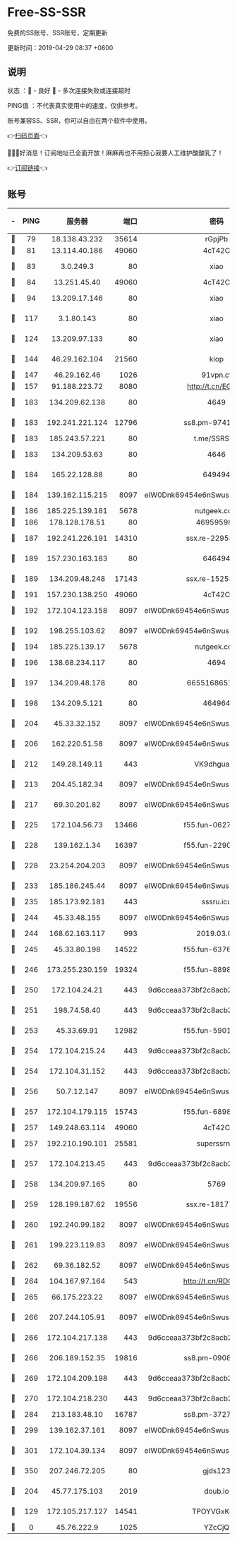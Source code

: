 # Free-SS-SSR

免费的SS账号、SSR账号，定期更新

更新时间：2019-04-29 08:37 +0800

## 说明

状态     ：🙂 - 良好 🙁 - 多次连接失败或连接超时

PING值   ：不代表真实使用中的速度，仅供参考。

账号兼容SS、SSR，你可以自由在两个软件中使用。

👉[扫码页面](https://liesauer.github.io/Free-SS-SSR/)👈

🎉🎉🎉好消息！订阅地址已全面开放！麻麻再也不用担心我要人工维护酸酸乳了！

👉[订阅链接](https://www.liesauer.net/yogurt/subscribe?ACCESS_TOKEN=DAYxR3mMaZAsaqUb)👈

## 账号

|-|PING|服务器|端口|密码|加密方式|区域|
|:----:|:----:|:-----:|-----:|:----:|:----:|:----:|
|🙂|79|18.138.43.232|35614|rGpjPb|rc4-md5|SG|
|🙂|81|13.114.40.186|49060|4cT42C|chacha20|JP|
|🙂|83|3.0.249.3|80|xiao|aes-128-ctr|SG|
|🙂|84|13.251.45.40|49060|4cT42C|chacha20|SG|
|🙂|94|13.209.17.146|80|xiao|aes-128-ctr|KR|
|🙂|117|3.1.80.143|80|xiao|aes-128-ctr|SG|
|🙂|124|13.209.97.133|80|xiao|aes-128-ctr|KR|
|🙂|144|46.29.162.104|21560|kiop|aes-128-ctr|RU|
|🙂|147|46.29.162.46|1026|91vpn.cf|rc4-md5|RU|
|🙂|157|91.188.223.72|8080|http://t.cn/EGJIyrl|rc4-md5|RU|
|🙂|183|134.209.62.138|80|4649|aes-256-cfb|US|
|🙂|183|192.241.221.124|12796|ss8.pm-97415014|aes-256-cfb|US|
|🙂|183|185.243.57.221|80|t.me/SSRSUB|rc4-md5|US|
|🙂|183|134.209.53.63|80|4646|aes-256-cfb|US|
|🙂|184|165.22.128.88|80|649494|aes-256-cfb|US|
|🙂|184|139.162.115.215|8097|eIW0Dnk69454e6nSwuspv9DmS201tQ0D|aes-256-cfb|JP|
|🙂|186|185.225.139.181|5678|nutgeek.com|rc4-md5|US|
|🙂|186|178.128.178.51|80|469595985|chacha20|US|
|🙂|187|192.241.226.191|14310|ssx.re-22953616|aes-256-cfb|US|
|🙂|189|157.230.163.183|80|646494|aes-256-cfb|US|
|🙂|189|134.209.48.248|17143|ssx.re-15253332|aes-256-cfb|US|
|🙂|191|157.230.138.250|49060|4cT42C|chacha20|US|
|🙂|192|172.104.123.158|8097|eIW0Dnk69454e6nSwuspv9DmS201tQ0D|aes-256-cfb|JP|
|🙂|192|198.255.103.62|8097|eIW0Dnk69454e6nSwuspv9DmS201tQ0D|aes-256-cfb|US|
|🙂|194|185.225.139.17|5678|nutgeek.com|rc4-md5|US|
|🙂|196|138.68.234.117|80|4694|aes-256-cfb|US|
|🙂|197|134.209.48.178|80|6655168651651|aes-256-cfb|US|
|🙂|198|134.209.5.121|80|464964|aes-256-cfb|US|
|🙂|204|45.33.32.152|8097|eIW0Dnk69454e6nSwuspv9DmS201tQ0D|aes-256-cfb|US|
|🙂|206|162.220.51.58|8097|eIW0Dnk69454e6nSwuspv9DmS201tQ0D|aes-256-cfb|US|
|🙂|212|149.28.149.11|443|VK9dhgualsL|aes-256-cfb|SG|
|🙂|213|204.45.182.34|8097|eIW0Dnk69454e6nSwuspv9DmS201tQ0D|aes-256-cfb|US|
|🙂|217|69.30.201.82|8097|eIW0Dnk69454e6nSwuspv9DmS201tQ0D|aes-256-cfb|US|
|🙂|225|172.104.56.73|13466|f55.fun-06272159|aes-256-cfb|SG|
|🙂|228|139.162.1.34|16397|f55.fun-22901981|aes-256-cfb|SG|
|🙂|228|23.254.204.203|8097|eIW0Dnk69454e6nSwuspv9DmS201tQ0D|aes-256-cfb|US|
|🙂|233|185.186.245.44|8097|eIW0Dnk69454e6nSwuspv9DmS201tQ0D|aes-256-cfb|NL|
|🙂|235|185.173.92.181|443|sssru.icu|rc4-md5|RU|
|🙂|244|45.33.48.155|8097|eIW0Dnk69454e6nSwuspv9DmS201tQ0D|aes-256-cfb|US|
|🙂|244|168.62.163.117|993|2019.03.07|rc4-md5|US|
|🙂|245|45.33.80.198|14522|f55.fun-63768886|aes-256-cfb|US|
|🙂|246|173.255.230.159|19324|f55.fun-88986794|aes-256-cfb|US|
|🙂|250|172.104.24.21|443|9d6cceaa373bf2c8acb22e60b6a58be6|aes-256-cfb|US|
|🙂|251|198.74.58.40|443|9d6cceaa373bf2c8acb22e60b6a58be6|aes-256-cfb|US|
|🙂|253|45.33.69.91|12982|f55.fun-59010527|aes-256-cfb|US|
|🙂|254|172.104.215.24|443|9d6cceaa373bf2c8acb22e60b6a58be6|aes-256-cfb|US|
|🙂|254|172.104.31.152|443|9d6cceaa373bf2c8acb22e60b6a58be6|aes-256-cfb|US|
|🙂|256|50.7.12.147|8097|eIW0Dnk69454e6nSwuspv9DmS201tQ0D|aes-256-cfb|BR|
|🙂|257|172.104.179.115|15743|f55.fun-68985819|aes-256-cfb|SG|
|🙂|257|149.248.63.114|49060|4cT42C|chacha20|CA|
|🙂|257|192.210.190.101|25581|superssrnet|aes-256-cfb|US|
|🙂|257|172.104.213.45|443|9d6cceaa373bf2c8acb22e60b6a58be6|aes-256-cfb|US|
|🙂|258|134.209.97.165|80|5769|aes-256-cfb|SG|
|🙂|259|128.199.187.62|19556|ssx.re-18177136|aes-256-cfb|SG|
|🙂|260|192.240.99.182|8097|eIW0Dnk69454e6nSwuspv9DmS201tQ0D|aes-256-cfb|US|
|🙂|261|199.223.119.83|8097|eIW0Dnk69454e6nSwuspv9DmS201tQ0D|aes-256-cfb|US|
|🙂|262|69.36.182.52|8097|eIW0Dnk69454e6nSwuspv9DmS201tQ0D|aes-256-cfb|US|
|🙂|264|104.167.97.164|543|http://t.cn/RD0D7sx|rc4-md5|CA|
|🙂|265|66.175.223.22|8097|eIW0Dnk69454e6nSwuspv9DmS201tQ0D|aes-256-cfb|US|
|🙂|266|207.244.105.91|8097|eIW0Dnk69454e6nSwuspv9DmS201tQ0D|aes-256-cfb|US|
|🙂|266|172.104.217.138|443|9d6cceaa373bf2c8acb22e60b6a58be6|aes-256-cfb|US|
|🙂|266|206.189.152.35|19816|ss8.pm-09089260|aes-256-cfb|SG|
|🙂|269|172.104.209.198|443|9d6cceaa373bf2c8acb22e60b6a58be6|aes-256-cfb|US|
|🙂|270|172.104.218.230|443|9d6cceaa373bf2c8acb22e60b6a58be6|aes-256-cfb|US|
|🙂|284|213.183.48.10|16787|ss8.pm-37272176|rc4-md5|RU|
|🙂|299|139.162.37.161|8097|eIW0Dnk69454e6nSwuspv9DmS201tQ0D|aes-256-cfb|SG|
|🙂|301|172.104.39.134|8097|eIW0Dnk69454e6nSwuspv9DmS201tQ0D|aes-256-cfb|SG|
|🙂|350|207.246.72.205|80|gjds123|aes-256-cfb|US|
|🙂|204|45.77.175.103|2019|doub.io|aes-128-ctr|SG|
|🙁|129|172.105.217.127|14541|TPOYVGxKglpi|aes-256-cfb|JP|
|🙁|0|45.76.222.9|1025|YZcCjQ|rc4-md5|JP|
